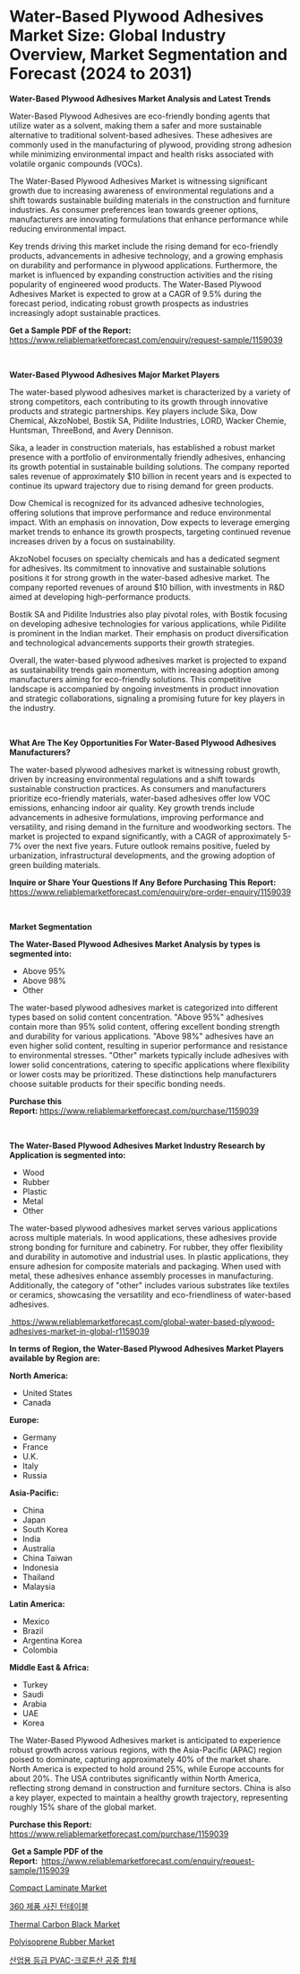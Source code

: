 <p><h1>Water-Based Plywood Adhesives Market Size: Global Industry Overview, Market Segmentation and Forecast (2024 to 2031)</h1></p><p><strong>Water-Based Plywood Adhesives Market Analysis and Latest Trends</strong></p>
<p><p>Water-Based Plywood Adhesives are eco-friendly bonding agents that utilize water as a solvent, making them a safer and more sustainable alternative to traditional solvent-based adhesives. These adhesives are commonly used in the manufacturing of plywood, providing strong adhesion while minimizing environmental impact and health risks associated with volatile organic compounds (VOCs). </p><p>The Water-Based Plywood Adhesives Market is witnessing significant growth due to increasing awareness of environmental regulations and a shift towards sustainable building materials in the construction and furniture industries. As consumer preferences lean towards greener options, manufacturers are innovating formulations that enhance performance while reducing environmental impact. </p><p>Key trends driving this market include the rising demand for eco-friendly products, advancements in adhesive technology, and a growing emphasis on durability and performance in plywood applications. Furthermore, the market is influenced by expanding construction activities and the rising popularity of engineered wood products. The Water-Based Plywood Adhesives Market is expected to grow at a CAGR of 9.5% during the forecast period, indicating robust growth prospects as industries increasingly adopt sustainable practices.</p></p>
<p><strong>Get a Sample PDF of the Report:&nbsp;</strong> <a href="https://www.reliablemarketforecast.com/enquiry/request-sample/1159039">https://www.reliablemarketforecast.com/enquiry/request-sample/1159039</a></p>
<p>&nbsp;</p>
<p><strong>Water-Based Plywood Adhesives Major Market Players</strong></p>
<p><p>The water-based plywood adhesives market is characterized by a variety of strong competitors, each contributing to its growth through innovative products and strategic partnerships. Key players include Sika, Dow Chemical, AkzoNobel, Bostik SA, Pidilite Industries, LORD, Wacker Chemie, Huntsman, ThreeBond, and Avery Dennison.</p><p>Sika, a leader in construction materials, has established a robust market presence with a portfolio of environmentally friendly adhesives, enhancing its growth potential in sustainable building solutions. The company reported sales revenue of approximately $10 billion in recent years and is expected to continue its upward trajectory due to rising demand for green products.</p><p>Dow Chemical is recognized for its advanced adhesive technologies, offering solutions that improve performance and reduce environmental impact. With an emphasis on innovation, Dow expects to leverage emerging market trends to enhance its growth prospects, targeting continued revenue increases driven by a focus on sustainability.</p><p>AkzoNobel focuses on specialty chemicals and has a dedicated segment for adhesives. Its commitment to innovative and sustainable solutions positions it for strong growth in the water-based adhesive market. The company reported revenues of around $10 billion, with investments in R&D aimed at developing high-performance products.</p><p>Bostik SA and Pidilite Industries also play pivotal roles, with Bostik focusing on developing adhesive technologies for various applications, while Pidilite is prominent in the Indian market. Their emphasis on product diversification and technological advancements supports their growth strategies.</p><p>Overall, the water-based plywood adhesives market is projected to expand as sustainability trends gain momentum, with increasing adoption among manufacturers aiming for eco-friendly solutions. This competitive landscape is accompanied by ongoing investments in product innovation and strategic collaborations, signaling a promising future for key players in the industry.</p></p>
<p>&nbsp;</p>
<p><strong>What Are The Key Opportunities For Water-Based Plywood Adhesives Manufacturers?</strong></p>
<p><p>The water-based plywood adhesives market is witnessing robust growth, driven by increasing environmental regulations and a shift towards sustainable construction practices. As consumers and manufacturers prioritize eco-friendly materials, water-based adhesives offer low VOC emissions, enhancing indoor air quality. Key growth trends include advancements in adhesive formulations, improving performance and versatility, and rising demand in the furniture and woodworking sectors. The market is projected to expand significantly, with a CAGR of approximately 5-7% over the next five years. Future outlook remains positive, fueled by urbanization, infrastructural developments, and the growing adoption of green building materials.</p></p>
<p><strong>Inquire or Share Your Questions If Any Before Purchasing This Report:</strong> <a href="https://www.reliablemarketforecast.com/enquiry/pre-order-enquiry/1159039">https://www.reliablemarketforecast.com/enquiry/pre-order-enquiry/1159039</a></p>
<p>&nbsp;</p>
<p><strong>Market Segmentation</strong></p>
<p><strong>The Water-Based Plywood Adhesives Market Analysis by types is segmented into:</strong></p>
<p><ul><li>Above 95%</li><li>Above 98%</li><li>Other</li></ul></p>
<p><p>The water-based plywood adhesives market is categorized into different types based on solid content concentration. "Above 95%" adhesives contain more than 95% solid content, offering excellent bonding strength and durability for various applications. "Above 98%" adhesives have an even higher solid content, resulting in superior performance and resistance to environmental stresses. "Other" markets typically include adhesives with lower solid concentrations, catering to specific applications where flexibility or lower costs may be prioritized. These distinctions help manufacturers choose suitable products for their specific bonding needs.</p></p>
<p><strong>Purchase this Report:&nbsp;</strong><a href="https://www.reliablemarketforecast.com/purchase/1159039">https://www.reliablemarketforecast.com/purchase/1159039</a></p>
<p>&nbsp;</p>
<p><strong>The Water-Based Plywood Adhesives Market Industry Research by Application is segmented into:</strong></p>
<p><ul><li>Wood</li><li>Rubber</li><li>Plastic</li><li>Metal</li><li>Other</li></ul></p>
<p><p>The water-based plywood adhesives market serves various applications across multiple materials. In wood applications, these adhesives provide strong bonding for furniture and cabinetry. For rubber, they offer flexibility and durability in automotive and industrial uses. In plastic applications, they ensure adhesion for composite materials and packaging. When used with metal, these adhesives enhance assembly processes in manufacturing. Additionally, the category of "other" includes various substrates like textiles or ceramics, showcasing the versatility and eco-friendliness of water-based adhesives.</p></p>
<p><a href="https://www.reliablemarketforecast.com/global-water-based-plywood-adhesives-market-in-global-r1159039">&nbsp;https://www.reliablemarketforecast.com/global-water-based-plywood-adhesives-market-in-global-r1159039</a></p>
<p><strong>In terms of Region, the Water-Based Plywood Adhesives Market Players available by Region are:</strong></p>
<p>
    <p> <strong> North America: </strong>
        <ul>
            <li>United States</li>
            <li>Canada</li>
        </ul>
        </p> 
    <p> <strong> Europe: </strong>
        <ul>
            <li>Germany</li>
            <li>France</li>
            <li>U.K.</li>
            <li>Italy</li>
            <li>Russia</li>
        </ul>
        </p> 
    <p> <strong> Asia-Pacific: </strong>
        <ul>
            <li>China</li>
            <li>Japan</li>
            <li>South Korea</li>
            <li>India</li>
            <li>Australia</li>
            <li>China Taiwan</li>
            <li>Indonesia</li>
            <li>Thailand</li>
            <li>Malaysia</li>
        </ul>
        </p> 
    <p> <strong> Latin America: </strong>
        <ul>
            <li>Mexico</li>
            <li>Brazil</li>
            <li>Argentina Korea</li>
            <li>Colombia</li>
        </ul>
        </p> 
    <p> <strong> Middle East & Africa: </strong>
        <ul>
            <li>Turkey</li>
            <li>Saudi</li>
            <li>Arabia</li>
            <li>UAE</li>
            <li>Korea</li>
        </ul>
    </p>
    </p>
<p><p>The Water-Based Plywood Adhesives market is anticipated to experience robust growth across various regions, with the Asia-Pacific (APAC) region poised to dominate, capturing approximately 40% of the market share. North America is expected to hold around 25%, while Europe accounts for about 20%. The USA contributes significantly within North America, reflecting strong demand in construction and furniture sectors. China is also a key player, expected to maintain a healthy growth trajectory, representing roughly 15% share of the global market.</p></p>
<p><strong>Purchase this Report: </strong><a href="https://www.reliablemarketforecast.com/purchase/1159039">https://www.reliablemarketforecast.com/purchase/1159039</a></p>
<p>&nbsp;<strong>Get a Sample PDF of the Report:&nbsp;&nbsp;</strong><a href="https://www.reliablemarketforecast.com/enquiry/request-sample/1159039">https://www.reliablemarketforecast.com/enquiry/request-sample/1159039</a></p>
<p><strong></strong></p>
<p><p><a href="https://www.linkedin.com/pulse/compact-laminate-market-trends-growth-outlook-2024-2031-cg8ef?trackingId=oDzH1CYESySSMRTvwnL8BQ%3D%3D">Compact Laminate Market</a></p><p><a href="https://medium.com/@eduardocofllins90786/360-product-photography-turntables-market-%EC%9D%98-%EA%B8%80%EB%A1%9C%EB%B2%8C-%EC%8B%9C%EC%9E%A5-%EA%B0%9C%EC%9A%94%EB%8A%94-%EC%A0%84-%EC%84%B8%EA%B3%84-%EB%B0%8F-%EC%A3%BC%EC%9A%94-%EC%8B%9C%EC%9E%A5%EC%9D%98-%EC%82%B0%EC%97%85%EC%97%90-%EC%98%81%ED%96%A5%EC%9D%84-%EB%AF%B8%EC%B9%98%EB%8A%94-%EC%A3%BC%EC%9A%94-%ED%8A%B8%EB%A0%8C%EB%93%9C%EC%97%90-%EB%8C%80%ED%95%9C-%EB%8F%85%ED%8A%B9%ED%95%9C-ca6b02e5038e">360 제품 사진 턴테이블</a></p><p><a href="https://issuu.com/reportprime-2/docs/thermal-carbon-black-market-size-20_6a1d7eb23039cc">Thermal Carbon Black Market</a></p><p><a href="https://www.linkedin.com/pulse/polyisoprene-rubber-market-forecasts-trends-impact-analysis-ncvuf?trackingId=kd5jnQYKTf6%2FgkwM10XEHA%3D%3D">Polyisoprene Rubber Market</a></p><p><a href="https://medium.com/@eduardocofllins90786/%EC%84%B8%EA%B3%84-industrial-grade-pvac-crotonic-acid-copolymer-market-%EC%9D%80-2024%EC%97%90%EC%84%9C-2031%EB%A1%9C-%EC%97%B0%ED%8F%89%EA%B7%A0-%EC%A6%9D%EA%B0%80%EC%9C%A8%EC%9D%84-%EB%B3%B4%EC%9D%BC-%EA%B2%83%EC%9C%BC%EB%A1%9C-%EC%98%88%EC%83%81%EB%90%A9%EB%8B%88%EB%8B%A4-4c47ebf5a3d3">산업용 등급 PVAC-크로톤산 공중 합체</a></p></p>